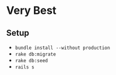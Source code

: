 # Very Best

## Setup

 - `bundle install --without production`
 - `rake db:migrate`
 - `rake db:seed`
 - `rails s`
